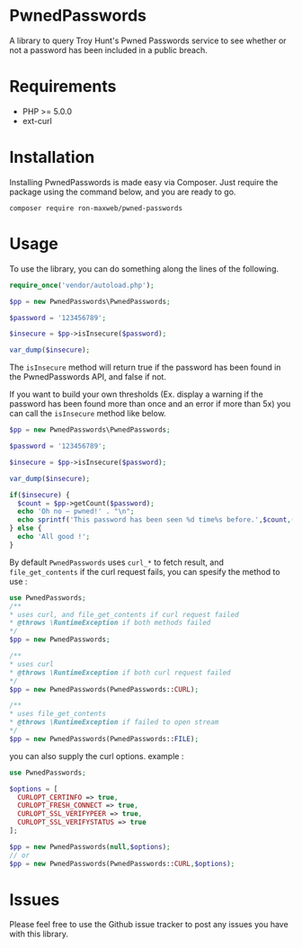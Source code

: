 
# PwnedPasswords
A library to query Troy Hunt's Pwned Passwords service to see whether or not a password has been included in a public breach.

# Requirements

 - PHP >= 5.0.0
 - ext-curl

# Installation
Installing PwnedPasswords is made easy via Composer. Just require the package using the command below, and you are ready to go.

    composer require ron-maxweb/pwned-passwords
    
# Usage
To use the library, you can do something along the lines of the following.
```php
require_once('vendor/autoload.php');

$pp = new PwnedPasswords\PwnedPasswords;

$password = '123456789';

$insecure = $pp->isInsecure($password);

var_dump($insecure);
```
The `isInsecure` method will return true if the password has been found in the PwnedPasswords API, and false if not.

If you want to build your own thresholds (Ex. display a warning if the password has been found more than once and an error if more than 5x) you can call the `isInsecure` method like below.
```php
$pp = new PwnedPasswords\PwnedPasswords;

$password = '123456789';

$insecure = $pp->isInsecure($password);

var_dump($insecure);

if($insecure) {
  $count = $pp->getCount($password);
  echo 'Oh no — pwned!' . "\n";
  echo sprintf('This password has been seen %d time%s before.',$count,($count > 1 ? 's' : ''));
} else {
  echo 'All good !';
}
```

By default `PwnedPasswords` uses `curl_*` to fetch result, and `file_get_contents` if the curl request fails, you can spesify the method to use : 

```php
use PwnedPasswords;
/**
* uses curl, and file_get_contents if curl request failed
* @throws \RuntimeException if both methods failed
*/
$pp = new PwnedPasswords; 

/**
* uses curl
* @throws \RuntimeException if both curl request failed
*/
$pp = new PwnedPasswords(PwnedPasswords::CURL); 

/**
* uses file_get_contents
* @throws \RuntimeException if failed to open stream
*/
$pp = new PwnedPasswords(PwnedPasswords::FILE); 
```
you can also supply the curl options.
example : 
```php
use PwnedPasswords;

$options = [
  CURLOPT_CERTINFO => true,
  CURLOPT_FRESH_CONNECT => true,
  CURLOPT_SSL_VERIFYPEER => true,
  CURLOPT_SSL_VERIFYSTATUS => true
];

$pp = new PwnedPasswords(null,$options);
// or 
$pp = new PwnedPasswords(PwnedPasswords::CURL,$options);
```

# Issues
Please feel free to use the Github issue tracker to post any issues you have with this library.
